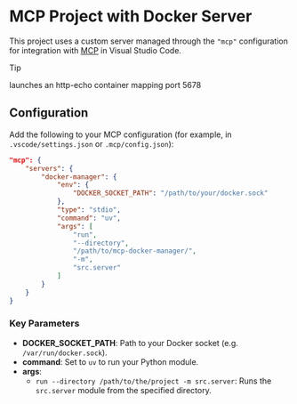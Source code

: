 # MCP Project with Docker Server

This project uses a custom server managed through the `"mcp"` configuration for integration with [MCP](https://marketplace.visualstudio.com/items?itemName=Microsoft.mcp) in Visual Studio Code.


> [!TIP]
> launches an http-echo container mapping port 5678


## Configuration

Add the following to your MCP configuration (for example, in `.vscode/settings.json` or `.mcp/config.json`):

```json
"mcp": {
    "servers": {
        "docker-manager": {
            "env": {
                "DOCKER_SOCKET_PATH": "/path/to/your/docker.sock"
            },
            "type": "stdio",
            "command": "uv",
            "args": [
                "run",
                "--directory",
                "/path/to/mcp-docker-manager/",
                "-m",
                "src.server"
            ]
        }
    }
}
```

### Key Parameters

- **DOCKER_SOCKET_PATH**: Path to your Docker socket (e.g. `/var/run/docker.sock`).
- **command**: Set to `uv` to run your Python module.
- **args**:
  - `run --directory /path/to/the/project -m src.server`: Runs the `src.server` module from the specified directory.


